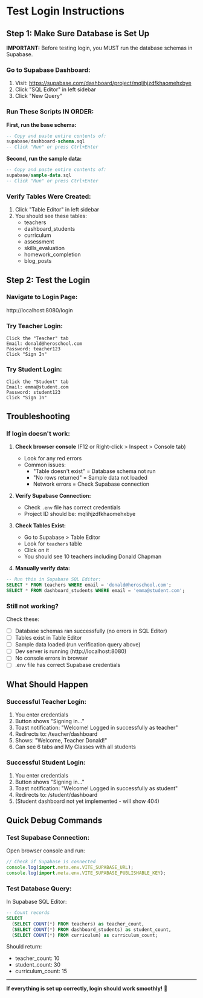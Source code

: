 # Test Login Instructions

## Step 1: Make Sure Database is Set Up

**IMPORTANT:** Before testing login, you MUST run the database schemas in Supabase.

### Go to Supabase Dashboard:
1. Visit: https://supabase.com/dashboard/project/mqlihjzdfkhaomehxbye
2. Click "SQL Editor" in left sidebar
3. Click "New Query"

### Run These Scripts IN ORDER:

**First, run the base schema:**
```sql
-- Copy and paste entire contents of:
supabase/dashboard-schema.sql
-- Click "Run" or press Ctrl+Enter
```

**Second, run the sample data:**
```sql
-- Copy and paste entire contents of:
supabase/sample-data.sql
-- Click "Run" or press Ctrl+Enter
```

### Verify Tables Were Created:
1. Click "Table Editor" in left sidebar
2. You should see these tables:
   - teachers
   - dashboard_students
   - curriculum
   - assessment
   - skills_evaluation
   - homework_completion
   - blog_posts

## Step 2: Test the Login

### Navigate to Login Page:
http://localhost:8080/login

### Try Teacher Login:
```
Click the "Teacher" tab
Email: donald@heroschool.com
Password: teacher123
Click "Sign In"
```

### Try Student Login:
```
Click the "Student" tab
Email: emma@student.com
Password: student123
Click "Sign In"
```

## Troubleshooting

### If login doesn't work:

1. **Check browser console** (F12 or Right-click > Inspect > Console tab)
   - Look for any red errors
   - Common issues:
     - "Table doesn't exist" = Database schema not run
     - "No rows returned" = Sample data not loaded
     - Network errors = Check Supabase connection

2. **Verify Supabase Connection:**
   - Check `.env` file has correct credentials
   - Project ID should be: mqlihjzdfkhaomehxbye

3. **Check Tables Exist:**
   - Go to Supabase > Table Editor
   - Look for `teachers` table
   - Click on it
   - You should see 10 teachers including Donald Chapman

4. **Manually verify data:**
```sql
-- Run this in Supabase SQL Editor:
SELECT * FROM teachers WHERE email = 'donald@heroschool.com';
SELECT * FROM dashboard_students WHERE email = 'emma@student.com';
```

### Still not working?

Check these:
- [ ] Database schemas ran successfully (no errors in SQL Editor)
- [ ] Tables exist in Table Editor
- [ ] Sample data loaded (run verification query above)
- [ ] Dev server is running (http://localhost:8080)
- [ ] No console errors in browser
- [ ] .env file has correct Supabase credentials

## What Should Happen

### Successful Teacher Login:
1. You enter credentials
2. Button shows "Signing in..."
3. Toast notification: "Welcome! Logged in successfully as teacher"
4. Redirects to: /teacher/dashboard
5. Shows: "Welcome, Teacher Donald!"
6. Can see 6 tabs and My Classes with all students

### Successful Student Login:
1. You enter credentials
2. Button shows "Signing in..."
3. Toast notification: "Welcome! Logged in successfully as student"
4. Redirects to: /student/dashboard
5. (Student dashboard not yet implemented - will show 404)

## Quick Debug Commands

### Test Supabase Connection:
Open browser console and run:
```javascript
// Check if Supabase is connected
console.log(import.meta.env.VITE_SUPABASE_URL);
console.log(import.meta.env.VITE_SUPABASE_PUBLISHABLE_KEY);
```

### Test Database Query:
In Supabase SQL Editor:
```sql
-- Count records
SELECT
  (SELECT COUNT(*) FROM teachers) as teacher_count,
  (SELECT COUNT(*) FROM dashboard_students) as student_count,
  (SELECT COUNT(*) FROM curriculum) as curriculum_count;
```

Should return:
- teacher_count: 10
- student_count: 30
- curriculum_count: 15

---

**If everything is set up correctly, login should work smoothly!** 🎉
